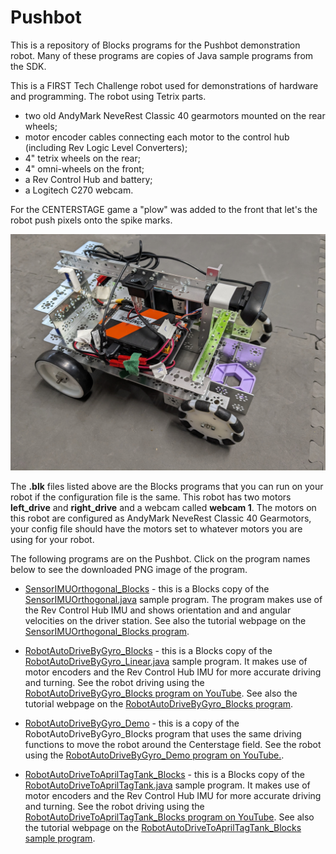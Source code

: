 # Pushbot
This is a repository of Blocks programs for the Pushbot demonstration robot. Many of these programs are copies of Java sample programs from the SDK.

This is a FIRST Tech Challenge robot used for demonstrations of hardware and programming. The robot using Tetrix parts. 
- two old AndyMark NeveRest Classic 40 gearmotors mounted on the rear wheels;
- motor encoder cables connecting each motor to the control hub (including Rev Logic Level Converters);
- 4" tetrix wheels on the rear;
- 4" omni-wheels on the front;
- a Rev Control Hub and battery;
- a Logitech C270 webcam.

For the CENTERSTAGE game a "plow" was added to the front that let's the robot push pixels onto the spike marks.

![Model](https://raw.githubusercontent.com/acharraggi/Pushbot/main/Images/PXL_20231203_191218559.jpg)

 The **.blk** files listed above are the Blocks programs that you can run on your robot if the configuration file is the same. This robot has two motors **left_drive** and **right_drive** and a webcam called **webcam 1**. The motors on this robot are configured as AndyMark NeveRest Classic 40 Gearmotors, your config file should have the motors set to whatever motors you are using for your robot. 

 The following programs are on the Pushbot. Click on the program names below to see the downloaded PNG image of the program.


- [SensorIMUOrthogonal_Blocks](Images/SensorIMUOrthogonal_Blocks.png) - this is a Blocks copy of the [SensorIMUOrthogonal.java](https://github.com/FIRST-Tech-Challenge/FtcRobotController/blob/master/FtcRobotController/src/main/java/org/firstinspires/ftc/robotcontroller/external/samples/SensorIMUOrthogonal.java) sample program. The program makes use of the Rev Control Hub IMU and shows orientation and and angular velocities on the driver station.  See also the tutorial webpage on the [SensorIMUOrthogonal_Blocks program](https://firstroboticsbc.org/ftc/ftc-team-resources/SensorIMUOrthogonal_Blocks/).

- [RobotAutoDriveByGyro_Blocks](Images/RobotAutoDriveByGyro_Blocks.png) - this is a Blocks copy of the [RobotAutoDriveByGyro_Linear.java](https://github.com/FIRST-Tech-Challenge/FtcRobotController/blob/master/FtcRobotController/src/main/java/org/firstinspires/ftc/robotcontroller/external/samples/RobotAutoDriveByGyro_Linear.java) sample program. It makes use of motor encoders and the Rev Control Hub IMU for more accurate driving and turning. See the robot driving using the [RobotAutoDriveByGyro_Blocks program on YouTube](https://youtu.be/8sitKrHBNyY). See also the tutorial webpage on the [RobotAutoDriveByGyro_Blocks program](https://firstroboticsbc.org/ftc/ftc-team-resources/RobotAutoDriveByGyro_Blocks/).

- [RobotAutoDriveByGyro_Demo](Images/RobotAutoDriveByGyro_Demo.png) - this is a copy of the RobotAutoDriveByGyro_Blocks program that uses the same driving functions to move the robot around the Centerstage field. See the robot using the [RobotAutoDriveByGyro_Demo program on YouTube.](https://youtu.be/-TFp3KY9alM).

- [RobotAutoDriveToAprilTagTank_Blocks](Images/RobotAutoDriveToAprilTagTank_Blocks.png) - this is a Blocks copy of the [RobotAutoDriveToAprilTagTank.java](https://github.com/FIRST-Tech-Challenge/FtcRobotController/blob/master/FtcRobotController/src/main/java/org/firstinspires/ftc/robotcontroller/external/samples/RobotAutoDriveToAprilTagTank.java) sample program. It makes use of motor encoders and the Rev Control Hub IMU for more accurate driving and turning. See the robot driving using the [RobotAutoDriveToAprilTagTank_Blocks program on YouTube](https://youtu.be/Z32eKDitKmo). See also the tutorial webpage on the [RobotAutoDriveToAprilTagTank_Blocks sample program](https://firstroboticsbc.org/ftc/ftc-team-resources/RobotAutoDriveToAprilTagTank_Blocks/).